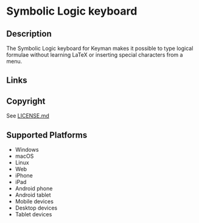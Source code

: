 Symbolic Logic keyboard
==============

Description
-----------
The Symbolic Logic keyboard for Keyman makes it possible to type logical formulae without learning LaTeX or inserting special characters from a menu.

Links
-----

Copyright
---------
See [LICENSE.md](LICENSE.md)

Supported Platforms
-------------------
 * Windows
 * macOS
 * Linux
 * Web
 * iPhone
 * iPad
 * Android phone
 * Android tablet
 * Mobile devices
 * Desktop devices
 * Tablet devices


